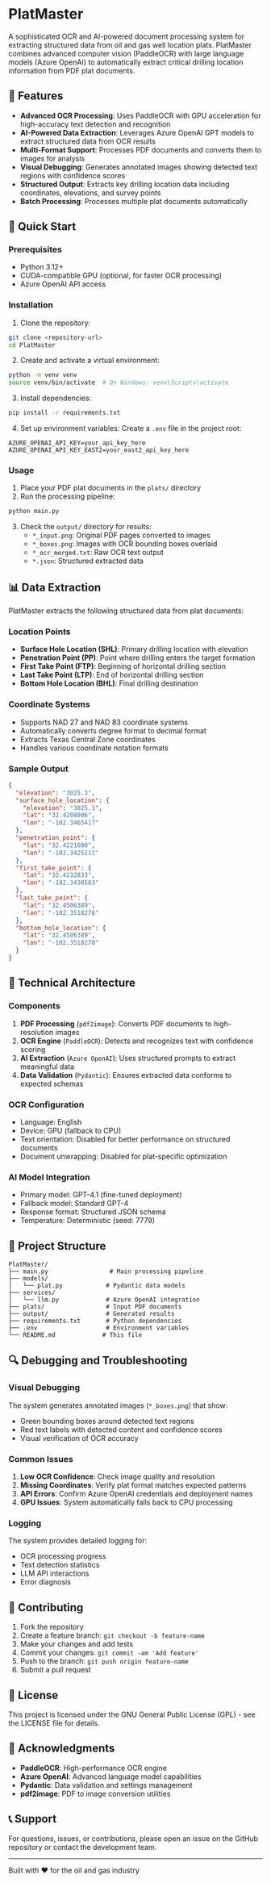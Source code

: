 # PlatMaster

A sophisticated OCR and AI-powered document processing system for extracting structured data from oil and gas well location plats. PlatMaster combines advanced computer vision (PaddleOCR) with large language models (Azure OpenAI) to automatically extract critical drilling location information from PDF plat documents.

## 🌟 Features

- **Advanced OCR Processing**: Uses PaddleOCR with GPU acceleration for high-accuracy text detection and recognition
- **AI-Powered Data Extraction**: Leverages Azure OpenAI GPT models to extract structured data from OCR results
- **Multi-Format Support**: Processes PDF documents and converts them to images for analysis
- **Visual Debugging**: Generates annotated images showing detected text regions with confidence scores
- **Structured Output**: Extracts key drilling location data including coordinates, elevations, and survey points
- **Batch Processing**: Processes multiple plat documents automatically

## 🚀 Quick Start

### Prerequisites

- Python 3.12+
- CUDA-compatible GPU (optional, for faster OCR processing)
- Azure OpenAI API access

### Installation

1. Clone the repository:
```bash
git clone <repository-url>
cd PlatMaster
```

2. Create and activate a virtual environment:
```bash
python -m venv venv
source venv/bin/activate  # On Windows: venv\Scripts\activate
```

3. Install dependencies:
```bash
pip install -r requirements.txt
```

4. Set up environment variables:
Create a `.env` file in the project root:
```env
AZURE_OPENAI_API_KEY=your_api_key_here
AZURE_OPENAI_API_KEY_EAST2=your_east2_api_key_here
```

### Usage

1. Place your PDF plat documents in the `plats/` directory
2. Run the processing pipeline:
```bash
python main.py
```

3. Check the `output/` directory for results:
   - `*_input.png`: Original PDF pages converted to images
   - `*_boxes.png`: Images with OCR bounding boxes overlaid
   - `*_ocr_merged.txt`: Raw OCR text output
   - `*.json`: Structured extracted data

## 📊 Data Extraction

PlatMaster extracts the following structured data from plat documents:

### Location Points
- **Surface Hole Location (SHL)**: Primary drilling location with elevation
- **Penetration Point (PP)**: Point where drilling enters the target formation
- **First Take Point (FTP)**: Beginning of horizontal drilling section
- **Last Take Point (LTP)**: End of horizontal drilling section
- **Bottom Hole Location (BHL)**: Final drilling destination

### Coordinate Systems
- Supports NAD 27 and NAD 83 coordinate systems
- Automatically converts degree format to decimal format
- Extracts Texas Central Zone coordinates
- Handles various coordinate notation formats

### Sample Output
```json
{
  "elevation": "3025.3",
  "surface_hole_location": {
    "elevation": "3025.3",
    "lat": "32.4208806",
    "lon": "-102.3465417"
  },
  "penetration_point": {
    "lat": "32.4221000",
    "lon": "-102.3425111"
  },
  "first_take_point": {
    "lat": "32.4232833",
    "lon": "-102.3430583"
  },
  "last_take_point": {
    "lat": "32.4506389",
    "lon": "-102.3518278"
  },
  "bottom_hole_location": {
    "lat": "32.4506389",
    "lon": "-102.3518278"
  }
}
```

## 🔧 Technical Architecture

### Components

1. **PDF Processing** (`pdf2image`): Converts PDF documents to high-resolution images
2. **OCR Engine** (`PaddleOCR`): Detects and recognizes text with confidence scoring
3. **AI Extraction** (`Azure OpenAI`): Uses structured prompts to extract meaningful data
4. **Data Validation** (`Pydantic`): Ensures extracted data conforms to expected schemas

### OCR Configuration
- Language: English
- Device: GPU (fallback to CPU)
- Text orientation: Disabled for better performance on structured documents
- Document unwrapping: Disabled for plat-specific optimization

### AI Model Integration
- Primary model: GPT-4.1 (fine-tuned deployment)
- Fallback model: Standard GPT-4
- Response format: Structured JSON schema
- Temperature: Deterministic (seed: 7779)

## 📁 Project Structure

```
PlatMaster/
├── main.py                 # Main processing pipeline
├── models/
│   └── plat.py            # Pydantic data models
├── services/
│   └── llm.py             # Azure OpenAI integration
├── plats/                 # Input PDF documents
├── output/                # Generated results
├── requirements.txt       # Python dependencies
├── .env                   # Environment variables
└── README.md             # This file
```

## 🔍 Debugging and Troubleshooting

### Visual Debugging
The system generates annotated images (`*_boxes.png`) that show:
- Green bounding boxes around detected text regions
- Red text labels with detected content and confidence scores
- Visual verification of OCR accuracy

### Common Issues

1. **Low OCR Confidence**: Check image quality and resolution
2. **Missing Coordinates**: Verify plat format matches expected patterns
3. **API Errors**: Confirm Azure OpenAI credentials and deployment names
4. **GPU Issues**: System automatically falls back to CPU processing

### Logging
The system provides detailed logging for:
- OCR processing progress
- Text detection statistics
- LLM API interactions
- Error diagnosis

## 🤝 Contributing

1. Fork the repository
2. Create a feature branch: `git checkout -b feature-name`
3. Make your changes and add tests
4. Commit your changes: `git commit -am 'Add feature'`
5. Push to the branch: `git push origin feature-name`
6. Submit a pull request

## 📄 License

This project is licensed under the GNU General Public License (GPL) - see the LICENSE file for details.

## 🙏 Acknowledgments

- **PaddleOCR**: High-performance OCR engine
- **Azure OpenAI**: Advanced language model capabilities
- **Pydantic**: Data validation and settings management
- **pdf2image**: PDF to image conversion utilities

## 📞 Support

For questions, issues, or contributions, please open an issue on the GitHub repository or contact the development team.

---

Built with ❤️ for the oil and gas industry
